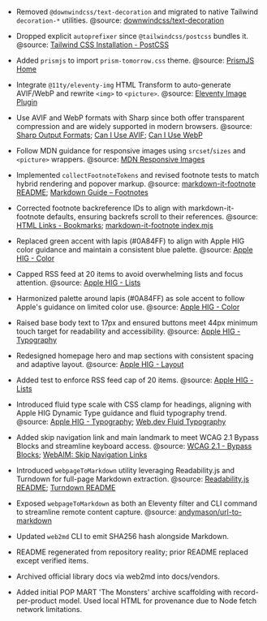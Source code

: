 - Removed `@downwindcss/text-decoration` and migrated to native Tailwind `decoration-*` utilities. @source: [downwindcss/text-decoration](https://github.com/downwindcss/text-decoration)
- Dropped explicit `autoprefixer` since `@tailwindcss/postcss` bundles it. @source: [Tailwind CSS Installation - PostCSS](https://tailwindcss.com/docs/installation#postcss)
- Added `prismjs` to import `prism-tomorrow.css` theme. @source: [PrismJS Home](https://prismjs.com/)
- Integrate `@11ty/eleventy-img` HTML Transform to auto-generate AVIF/WebP and rewrite `<img>` to `<picture>`. @source: [Eleventy Image Plugin](https://www.11ty.dev/docs/plugins/image/)
- Use AVIF and WebP formats with Sharp since both offer transparent compression and are widely supported in modern browsers. @source: [Sharp Output Formats](https://sharp.pixelplumbing.com/api-output); [Can I Use AVIF](https://raw.githubusercontent.com/Fyrd/caniuse/main/features-json/avif.json); [Can I Use WebP](https://raw.githubusercontent.com/Fyrd/caniuse/main/features-json/webp.json)
- Follow MDN guidance for responsive images using `srcset`/`sizes` and `<picture>` wrappers. @source: [MDN Responsive Images](https://developer.mozilla.org/en-US/docs/Learn/HTML/Multimedia_and_embedding/Responsive_images)
- Implemented `collectFootnoteTokens` and revised footnote tests to match hybrid rendering and popover markup. @source: [markdown-it-footnote README](https://raw.githubusercontent.com/markdown-it/markdown-it-footnote/master/README.md); [Markdown Guide – Footnotes](https://www.markdownguide.org/extended-syntax/#footnotes)
- Corrected footnote backreference IDs to align with markdown-it-footnote defaults, ensuring backrefs scroll to their references. @source: [HTML Links - Bookmarks](https://www.w3schools.com/html/html_links_bookmarks.asp); [markdown-it-footnote index.mjs](https://raw.githubusercontent.com/markdown-it/markdown-it-footnote/master/index.mjs)

- Replaced green accent with lapis (#0A84FF) to align with Apple HIG color guidance and maintain a consistent blue palette. @source: [Apple HIG - Color](https://developer.apple.com/design/human-interface-guidelines/color)
- Capped RSS feed at 20 items to avoid overwhelming lists and focus attention. @source: [Apple HIG - Lists](https://developer.apple.com/design/human-interface-guidelines/lists)
- Harmonized palette around lapis (#0A84FF) as sole accent to follow Apple's guidance on limited color use. @source: [Apple HIG - Color](https://developer.apple.com/design/human-interface-guidelines/color)
- Raised base body text to 17px and ensured buttons meet 44px minimum touch target for readability and accessibility. @source: [Apple HIG - Typography](https://developer.apple.com/design/human-interface-guidelines/typography)
- Redesigned homepage hero and map sections with consistent spacing and adaptive layout. @source: [Apple HIG - Layout](https://developer.apple.com/design/human-interface-guidelines/layout)
- Added test to enforce RSS feed cap of 20 items. @source: [Apple HIG - Lists](https://developer.apple.com/design/human-interface-guidelines/lists)
- Introduced fluid type scale with CSS clamp for headings, aligning with Apple HIG Dynamic Type guidance and fluid typography trend. @source: [Apple HIG - Typography](https://developer.apple.com/design/human-interface-guidelines/typography); [Web.dev Fluid Typography](https://web.dev/fluid-typography/)
- Added skip navigation link and main landmark to meet WCAG 2.1 Bypass Blocks and streamline keyboard access. @source: [WCAG 2.1 - Bypass Blocks](https://www.w3.org/TR/WCAG21/#bypass-blocks); [WebAIM: Skip Navigation Links](https://webaim.org/techniques/skipnav/)
- Introduced `webpageToMarkdown` utility leveraging Readability.js and Turndown for full-page Markdown extraction. @source: [Readability.js README](https://raw.githubusercontent.com/mozilla/readability/master/README.md); [Turndown README](https://raw.githubusercontent.com/mixmark-io/turndown/master/README.md)
- Exposed `webpageToMarkdown` as both an Eleventy filter and CLI command to streamline remote content capture. @source: [andymason/url-to-markdown](https://github.com/andymason/url-to-markdown)
- Updated `web2md` CLI to emit SHA256 hash alongside Markdown.
- README regenerated from repository reality; prior README replaced except verified items.
- Archived official library docs via web2md into docs/vendors.
- Added initial POP MART 'The Monsters' archive scaffolding with record-per-product model. Used local HTML for provenance due to Node fetch network limitations.
